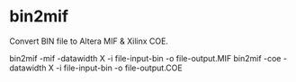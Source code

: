 # bin2mif
Convert BIN file to Altera MIF & Xilinx COE.

bin2mif -mif -datawidth X -i file-input-bin -o file-output.MIF
bin2mif -coe -datawidth X -i file-input-bin -o file-output.COE

